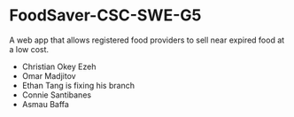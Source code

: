 # FoodSaver-CSC-SWE-G5
A web app that allows registered food providers to sell near expired food at a low cost.

- Christian Okey Ezeh
- Omar Madjitov
- Ethan Tang is fixing his branch
- Connie Santibanes
- Asmau Baffa


